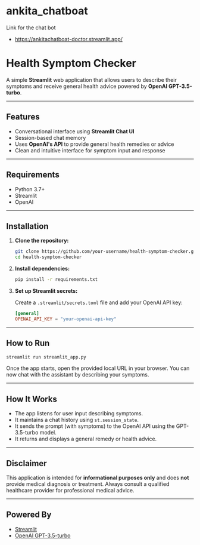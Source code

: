 # ankita_chatboat
Link for the chat bot
* https://ankitachatboat-doctor.streamlit.app/

#  Health Symptom Checker

A simple **Streamlit** web application that allows users to describe their symptoms and receive general health advice powered by **OpenAI GPT-3.5-turbo**.

---

##  Features

* Conversational interface using **Streamlit Chat UI**
* Session-based chat memory
* Uses **OpenAI's API** to provide general health remedies or advice
* Clean and intuitive interface for symptom input and response

---

##  Requirements

* Python 3.7+
* Streamlit
* OpenAI 

---

##  Installation

1. **Clone the repository:**

   ```bash
   git clone https://github.com/your-username/health-symptom-checker.git
   cd health-symptom-checker
   ```

2. **Install dependencies:**

   ```bash
   pip install -r requirements.txt
   ```

3. **Set up Streamlit secrets:**

   Create a `.streamlit/secrets.toml` file and add your OpenAI API key:

   ```toml
   [general]
   OPENAI_API_KEY = "your-openai-api-key"
   ```

---

##  How to Run

```bash
streamlit run streamlit_app.py
```

Once the app starts, open the provided local URL in your browser. You can now chat with the assistant by describing your symptoms.

---

##  How It Works

* The app listens for user input describing symptoms.
* It maintains a chat history using `st.session_state`.
* It sends the prompt (with symptoms) to the OpenAI API using the GPT-3.5-turbo model.
* It returns and displays a general remedy or health advice.

---

##  Disclaimer

This application is intended for **informational purposes only** and does **not** provide medical diagnosis or treatment. Always consult a qualified healthcare provider for professional medical advice.

---

##  Powered By

* [Streamlit](https://streamlit.io/)
* [OpenAI GPT-3.5-turbo](https://platform.openai.com/)
